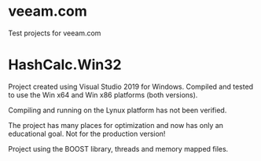 # veeam.com
Test projects for veeam.com

# HashCalc.Win32

Project created using Visual Studio 2019 for Windows.
Compiled and tested to use the Win x64 and Win x86 platforms (both versions).

Compiling and running on the Lynux platform has not been verified.

The project has many places for optimization and now has only an educational goal.
Not for the production version!

Project using the BOOST library, threads and memory mapped files.
